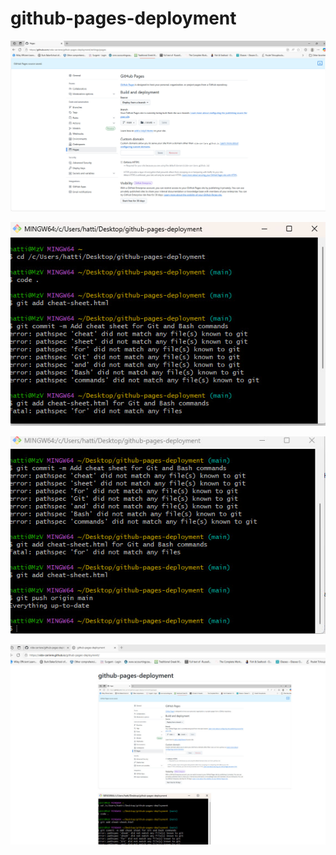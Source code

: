 # github-pages-deployment

![GitHub Settings](settings.jpg)

![Add Cheat Sheet](addcheatsheet.jpg)

![Commit message and push](message.push.jpg)

![Deployed Page](deployed.jpg)